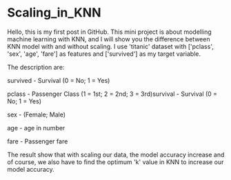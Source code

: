 # Scaling_in_KNN
Hello, this is my first post in GitHub. 
This mini project is about modelling machine learning with KNN, and I will show you the difference between KNN model with and without scaling.
I use 'titanic' dataset with ['pclass', 'sex', 'age', 'fare'] as features and ['survived'] as my target variable.

The description are:

survived - Survival (0 = No; 1 = Yes)

pclass - Passenger Class (1 = 1st; 2 = 2nd; 3 = 3rd)survival - Survival (0 = No; 1 = Yes)

sex - (Female; Male)

age - age in number

fare - Passenger fare

The result show that with scaling our data, the model accuracy increase and of course, we also have to find the optimum 'k' value in KNN to increase our model accuracy.
